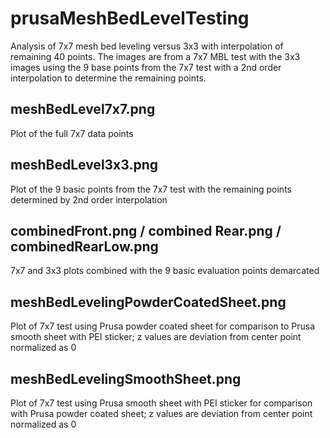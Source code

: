# prusaMeshBedLevelTesting
Analysis of 7x7 mesh bed leveling versus 3x3 with interpolation of remaining 40 points. The images are from a 7x7 MBL test with the 3x3 images using the 9 base points from the 7x7 test with a 2nd order interpolation to determine the remaining points.
## meshBedLevel7x7.png
Plot of the full 7x7 data points
## meshBedLevel3x3.png
Plot of the 9 basic points from the 7x7 test with the remaining points determined by 2nd order interpolation
## combinedFront.png / combined Rear.png / combinedRearLow.png
7x7 and 3x3 plots combined with the 9 basic evaluation points demarcated
## meshBedLevelingPowderCoatedSheet.png
Plot of 7x7 test using Prusa powder coated sheet for comparison to Prusa smooth sheet with PEI sticker; z values are deviation from center point normalized as 0
## meshBedLevelingSmoothSheet.png
Plot of 7x7 test using Prusa smooth sheet with PEI sticker for comparison with Prusa powder coated sheet; z values are deviation from center point normalized as 0
